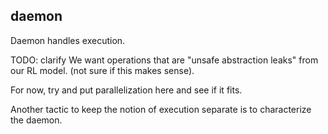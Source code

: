 ## daemon

Daemon handles execution.

TODO: clarify We want operations that are "unsafe abstraction leaks" from our RL model. (not sure if this makes sense).

For now, try and put parallelization here and see if it fits.


Another tactic to keep the notion of execution separate is to characterize the daemon.
